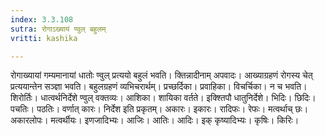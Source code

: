 ```yaml
---
index: 3.3.108
sutra: रोगाऽख्यायं ण्वुल् बहुलम्
vritti: kashika

---
```

रोगाख्यायां गम्यमानायां धातोः ण्वुल् प्रत्ययो बहुलं भवति। क्तिन्नादीनाम् अपवादः। आख्याग्रहणं रोगस्य चेत् प्रत्ययान्तेन सञ्ज्ञा भवति। बहुलग्रहणं व्यभिचरार्थम्। प्रच्छर्दिका। प्रवाहिका। विचर्चिका। न च भवति। शिरोर्तिः। धात्वर्थनिर्देशे ण्वुल् वक्तव्यः। आशिका। शायिका वर्तते। इक्श्तिपौ धातुनिर्देशे। भिदिः। छिदिः। पचतिः। पठतिः। वर्णात् कारः। निर्देश इति प्रकृतम्। अकारः। इकारः। रादिफः। रेफः। मत्वर्थाच् छः। अकारलोपः। मत्वर्थीयः। इणजादिभ्यः। आजिः। आतिः। आदिः। इक् कृष्यादिभ्यः। कृषिः। किरिः।
